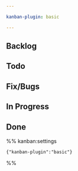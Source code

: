 ```yaml
---

kanban-plugin: basic

---
```


## Backlog



## Todo



## Fix/Bugs



## In Progress



## Done





%% kanban:settings
```
{"kanban-plugin":"basic"}
```
%%